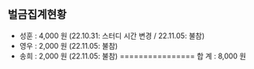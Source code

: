 ## 벌금집계현황
- 성훈 : 4,000 원 (22.10.31: 스터디 시간 변경 / 22.11.05: 불참)
- 영우 : 2,000 원 (22.11.05: 불참)
- 송희 : 2,000 원 (22.11.05: 불참)
================
합 계  : 8,000 원
